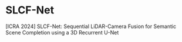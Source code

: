 # SLCF-Net
[ICRA 2024] SLCF-Net: Sequential LiDAR-Camera Fusion for Semantic Scene Completion using a 3D Recurrent U-Net

